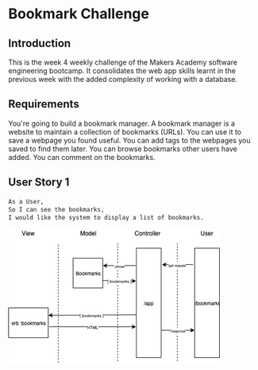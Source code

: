 # Bookmark Challenge

## Introduction

This is the week 4 weekly challenge of the Makers Academy software engineering bootcamp. It consolidates the web app skills learnt in the previous week with the added complexity of working with a database.

## Requirements

You're going to build a bookmark manager. A bookmark manager is a website to maintain a collection of bookmarks (URLs). You can use it to save a webpage you found useful. You can add tags to the webpages you saved to find them later. You can browse bookmarks other users have added. You can comment on the bookmarks.

## User Story 1
```
As a User,
So I can see the bookmarks,
I would like the system to display a list of bookmarks.
```

![Bookmark Challenge Domain Model](https://github.com/marbuthnott/bookmark_challenge/blob/master/domain_model_story1.jpg?raw=true)